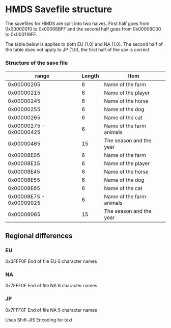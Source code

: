 # HMDS Savefile structure

The savefiles for HMDS are split into two halves. First half goes from 0x00000010 to 0x00008BFF and the second half goes from 0x00008C00 to 0x000119FF.

The table below is applies to both EU (1.0) and NA (1.0). The second half of the table does not apply to JP (1.0), the first half of the sav is correct

### Structure of the save file
| range                   | Length | Item                                                          	|
|-------------------------|--------|----------------------------------------------------------------|
| 0x00000205              | 6      | Name of the farm                                              	|
| 0x00000215              | 6      | Name of the player                                            	|
| 0x00000245              | 6      | Name of the horse                                             	|
| 0x00000255              | 6      | Name of the dog                                               	|
| 0x00000265              | 6      | Name of the cat                                               	|
| 0x00000275 - 0x00000425 | 6      | Name of the farm animals                                      	|
| 0x00000465              | 15     | The season and the year                                       	|
| 0x00008E05              | 6      | Name of the farm                                              	|
| 0x00008E15              | 6      | Name of the player                                            	|
| 0x00008E45              | 6      | Name of the horse                                             	|
| 0x00008E55              | 6      | Name of the dog                                               	|
| 0x00008E65              | 6      | Name of the cat                                               	|
| 0x00008E75 - 0x00009025 | 6      | Name of the farm animals                                      	|
| 0x00009065              | 15     | The season and the year                                       	|

## Regional differences

### EU

0x3FFF0F End of file EU
6 character names

### NA

0x7FFF0F End of file NA
6 character names

### JP

0x7FFF0F End of file NA
5 character names

Uses Shift-JIS Encoding for text

